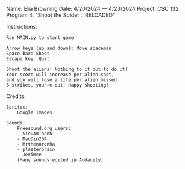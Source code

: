 Name: Elia Browning
Date: 4/20/2024 — 4/23/2024
Project: CSC 132 Program 4, "Shoot the Spider... RELOADED"

Instructions:

    Run MAIN.py to start game
    
    Arrow keys (up and down): Move spaceman
    Space bar: Shoot
    Escape key: Quit
    
    Shoot the aliens! Nothing to it but to do it!
    Your score will increase per alien shot,
    and you will lose a life per alien missed.
    3 strikes, you're out! Happy shooting!

Credits:

    Sprites:
        Google Images

    Sounds:
        Freesound.org users:
        - SieuAmThanh
        - MaoDin204
        - Mrthenoronha
        - plasterbrain
        - Jerimee
        (Many sounds edited in Audacity)
